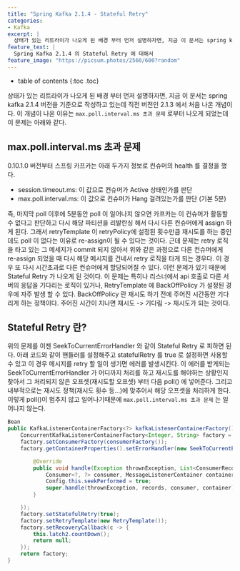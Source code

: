 ```yaml
---
title: "Spring Kafka 2.1.4 - Stateful Retry"
categories: 
- Kafka
excerpt: |
  상태가 있는 리트라이가 나오게 된 배경 부터 먼저 설명하자면, 지금 이 문서는 spring kafka 2.1.4 버전을 기준으로 작성하고 있는데 직전 버전인 2.1.3 에서 처음 나온 개념이다. 이 개념이 나온 이유는 `max.poll.interval.ms 초과 문제` 로부터 나오게 되었는데 이 문제는 아래와 같다.
feature_text: |
  Spring Kafka 2.1.4 의 Stateful Retry 에 대해서
feature_image: "https://picsum.photos/2560/600?random"
---
```


* table of contents
{:toc .toc}

상태가 있는 리트라이가 나오게 된 배경 부터 먼저 설명하자면, 지금 이 문서는 spring kafka 2.1.4 버전을 기준으로 작성하고 있는데 직전 버전인 2.1.3 에서 처음 나온 개념이다. 이 개념이 나온 이유는 `max.poll.interval.ms 초과 문제` 로부터 나오게 되었는데 이 문제는 아래와 같다.

## max.poll.interval.ms 초과 문제
0.10.1.0 버전부터 스프링 카프카는 아래 두가지 정보로 컨슈머의 health 를 결정을 했다. 

* session.timeout.ms: 이 값으로 컨슈머가 Active 상태인가를 판단
* max.poll.interval.ms: 이 값으로 컨슈머가 Hang 걸려있는가를 판단 (기본 5분)

즉, 마지막 poll 이후에 5분동안 poll 이 일어나지 않으면 카프카는 이 컨슈머가 활동할 수 없다고 판단하고 다시 해당 파티션을 리발란싱 해서 다시 다른 컨슈머에게 assign 하게 된다. 그래서 retryTemplate 이 retryPolicy에 설정된 횟수만큼 재시도를 하는 중인데도 poll 이 없다는 이유로 re-assign이 될 수 있다는 것이다. 근데 문제는 retry 로직을 타고 있는 그 메세지가 commit 되지 않아서 위와 같은 과정으로 다른 컨슈머에게 re-assign 되었을 때 다시 해당 메시지를 건네서 retry 로직을 타게 되는 경우다. 이 경우 또 다시 시간초과로 다른 컨슈머에게 할당되어질 수 있다. 이런 문제가 있기 때문에 Stateful Retry 가 나오게 된 것이다. 이 문제는 특히나 리스너에서 api 호출로 다른 서버의 응답을 기다리는 로직이 있거나, RetryTemplate 에 BackOffPolicy 가 설정된 경우에 자주 발생 할 수 있다. BackOffPolicy 란 재시도 하기 전에 주어진 시간동안 기다리게 하는 정책이다. 주어진 시간이 지나면 재시도 -> 기다림 -> 재시도가 되는 것이다.

## Stateful Retry 란?
위의 문제를 이젠 SeekToCurrentErrorHandler 와 같이 Stateful Retry 로 피하면 된다. 
아래 코드와 같이 핸들러를 설정해주고 statefulRetry 를 true 로 설정하면 사용할 수 있고 이 경우 메시지를 retry 할 일이 생기면 에러를 발생시킨다. 이 에러를 받게되는 SeekToCurrentErrorHandler 가 어디까지 처리를 하고 재시도를 해야하는 상황인지 찾아서 그 처리되지 않은 오프셋(재시도할 오프셋) 부터 다음 poll() 에 넣어준다. 그리고 내부적으로는 재시도 정책(재시도 횟수 등...)에 맞추어서 해당 오프셋을 처리하게 한다. 
이렇게 poll()이 멈추지 않고 일어나기때문에 `max.poll.interval.ms 초과 문제` 는 일어나지 않는다.

``` java
Bean
public KafkaListenerContainerFactory<?> kafkaListenerContainerFactory() {
	ConcurrentKafkaListenerContainerFactory<Integer, String> factory = new ConcurrentKafkaListenerContainerFactory<>();
	factory.setConsumerFactory(consumerFactory());
	factory.getContainerProperties().setErrorHandler(new SeekToCurrentErrorHandler() {

		@Override
		public void handle(Exception thrownException, List<ConsumerRecord<?, ?>> records,
			Consumer<?, ?> consumer, MessageListenerContainer container) {
			Config.this.seekPerformed = true;
			super.handle(thrownException, records, consumer, container);
		}

	});
	factory.setStatefulRetry(true);
	factory.setRetryTemplate(new RetryTemplate());
	factory.setRecoveryCallback(c -> {
		this.latch2.countDown();
		return null;
	});
	return factory;
}
```
